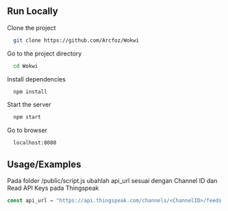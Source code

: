 
## Run Locally

Clone the project

```bash
  git clone https://github.com/Arcfoz/Wokwi
```

Go to the project directory

```bash
  cd Wokwi
```

Install dependencies

```bash
  npm install
```

Start the server

```bash
  npm start
```

Go to browser

```bash
  localhost:8080
```
## Usage/Examples
Pada folder /public/script.js ubahlah api_url sesuai dengan Channel ID dan Read API Keys pada Thingspeak

```javascript
const api_url = "https://api.thingspeak.com/channels/<ChannelID>/feeds.json?api_key=<ReadAPIKeys>&results=1";
```

